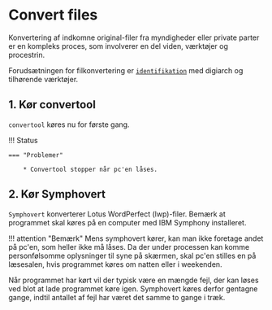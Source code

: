 # Convert files
Konvertering af indkomne original-filer fra myndigheder eller private parter er en kompleks proces, som involverer en del viden, værktøjer og procestrin.

Forudsætningen for filkonvertering er [`identifikation`](../processes/identify-files.md) med digiarch og tilhørende værktøjer.

## 1. Kør convertool
```convertool``` køres nu for første gang.

!!! Status

    === "Problemer"

        * Convertool stopper når pc'en låses.


## 2. Kør Symphovert
`Symphovert` konverterer Lotus WordPerfect (lwp)-filer. Bemærk at programmet skal køres på en computer med IBM Symphony installeret.

!!! attention "Bemærk"
    Mens symphovert kører, kan man ikke foretage andet på pc'en, som heller ikke må låses. Da der under processen kan komme personfølsomme oplysninger til syne på skærmen, skal pc'en stilles en på læsesalen, hvis programmet køres om natten eller i weekenden.

Når programmet har kørt vil der typisk være en mængde fejl, der kan løses ved blot at lade programmet køre igen. Symphovert køres derfor gentagne gange, indtil antallet af fejl har været det samme to gange i træk.